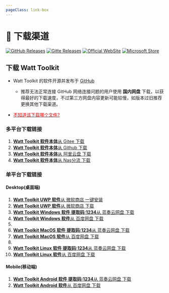 ```yaml
---
pageClass: link-box
---
```


# 🚀 下载渠道

[![GitHub Releases](https://img.shields.io/badge/Github-%E5%8F%91%E8%A1%8C%E7%89%88-fff)](https://github.com/BeyondDimension/SteamTools/releases)
[![Gitte Releases](https://img.shields.io/badge/Gitee-%E5%8F%91%E8%A1%8C%E7%89%88-c71d23)](https://gitee.com/rmbgame/SteamTools/releases)
[![Official WebSite](https://img.shields.io/badge/Official-%E5%AE%98%E6%96%B9%E7%BD%91%E7%AB%99-1890ff)](https://steampp.net)
[![Microsoft Store](https://img.shields.io/badge/Micrsoft-store-0d63a6)](https://apps.microsoft.com/store/detail/watt-toolkit/9MTCFHS560NG)

## 下载 Watt Toolkit

- Watt Toolkit 的软件开源并发布于 [GitHub](https://github.com/BeyondDimension/SteamTools)
  - 推荐无法正常连接 GitHub 网络连接问题的用户使用 **国内网盘** 下载，以获得最好的下载速度，不过第三方网盘内容更新可能较慢，如版本过旧推荐更换其他下载渠道。

- [<span style="color: red;">不知道该下载哪个文件?</span>](Download%20Guide.md)

### 多平台下载链接

1. [**Watt Toolkit 软件本体**从 Gitee 下载](https://gitee.com/rmbgame/SteamTools/releases)
2. [**Watt Toolkit 软件本体**从 Github 下载](https://github.com/BeyondDimension/SteamTools/releases)
3. [**Watt Toolkit 软件本体**从 阿里云盘 下载](https://www.aliyundrive.com/s/KDCFrongF7F)
4. [**Watt Toolkit 软件本体**从 Nas分流 下载](https://pt.mossimo.net:5212/s/DMSO)

<!-- 
下载渠道|下载链接
:-:|:-
Gitee 下载|<https://gitee.com/rmbgame/SteamTools/releases>
Github 下载|<https://github.com/BeyondDimension/SteamTools/releases>
阿里云盘|<https://www.aliyundrive.com/s/KDCFrongF7F>
Nas 分流|<https://pan.mossimo.net:5212/s/4yiQ>
-->

### 单平台下载链接

#### Desktop(桌面端)

1. [**Watt Toolkit UWP 软件**从 微软商店 一键安装](ms-windows-store://pdp/?ProductId=9MTCFHS560NG)
2. [**Watt Toolkit UWP 软件**从 微软商店 下载](https://apps.microsoft.com/store/detail/watt-toolkit/9MTCFHS560NG)
3. [**Watt Toolkit Windows 软件 提取码:1234**从 蓝奏云网盘 下载](https://wwn.lanzouy.com/b01v4iz1g)
4. [**Watt Toolkit Windows 软件**从 百度网盘 下载](https://pan.baidu.com/s/1xQ-RJEwd3y1nwUX7YZQ5nQ?pwd=ce4h)
5.  
6. [**Watt Toolkit MacOS 软件 提取码:1234**从 蓝奏云网盘 下载](https://wwe.lanzouy.com/b01v4izaf)
7. [**Watt Toolkit MacOS 软件**从 百度网盘 下载](https://pan.baidu.com/s/1UaVrxC1F1GtkLTdC25yK-w?pwd=wg4x)
8.  
9. [**Watt Toolkit Linux 软件 提取码:1234**从 蓝奏云网盘 下载](https://wwe.lanzouy.com/b01v4iz7c)
10. [**Watt Toolkit Linux 软件**从 百度网盘 下载](https://pan.baidu.com/s/1WOQBEg7hl92Lq7mjONlFJg?pwd=7tbn)

<!-- 
Windows 版|下载链接
:-:|:-
蓝奏云网盘|<https://wwn.lanzouy.com/b01v4iz1g> 提取码:1234
百度网盘|<https://pan.baidu.com/s/1xQ-RJEwd3y1nwUX7YZQ5nQ?pwd=ce4h>

UWP 版|下载链接
:-:|:-
快速安装|<ms-windows-store://pdp/?ProductId=9MTCFHS560NG>
微软商店|<https://apps.microsoft.com/store/detail/watt-toolkit/9MTCFHS560NG>

macOS 版|下载链接
:-:|:-
蓝奏云网盘|<https://wwe.lanzouy.com/b01v4izaf> 提取码:1234
百度网盘|<https://pan.baidu.com/s/1UaVrxC1F1GtkLTdC25yK-w?pwd=wg4x>

Linux 版|下载链接
:-:|:-
蓝奏云网盘|<https://wwe.lanzouy.com/b01v4iz7c> 提取码:1234
百度网盘|<https://pan.baidu.com/s/1WOQBEg7hl92Lq7mjONlFJg?pwd=7tbn> 
-->

#### Mobile(移动端)

1. [**Watt Toolkit Android 软件 提取码:1234**从 蓝奏云网盘 下载](https://wwe.lanzouy.com/b01v4izfa)
2. [**Watt Toolkit Android 软件**从 百度网盘 下载](https://pan.baidu.com/s/1Tnu9s10n57i8Fd9EmgTZBw?pwd=hk5f)

<!-- 
Android 版|下载链接
:-:|:-
蓝奏云网盘|<https://wwe.lanzouy.com/b01v4izfa> 提取码:1234
百度网盘|<https://pan.baidu.com/s/1Tnu9s10n57i8Fd9EmgTZBw?pwd=hk5f>

iOS 版|下载链接
:-:|:-
敬请期待| 
-->
